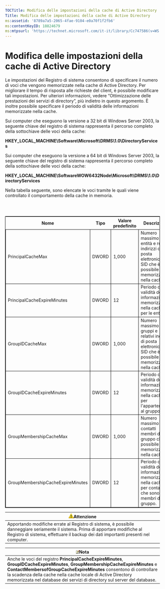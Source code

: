 ```yaml
---
TOCTitle: Modifica delle impostazioni della cache di Active Directory
Title: Modifica delle impostazioni della cache di Active Directory
ms:assetid: '8789a7a5-2065-4fae-9104-e0a70f1f2fb6'
ms:contentKeyID: 18824679
ms:mtpsurl: 'https://technet.microsoft.com/it-it/library/Cc747586(v=WS.10)'
---
```


Modifica delle impostazioni della cache di Active Directory
===========================================================

Le impostazioni del Registro di sistema consentono di specificare il numero di voci che vengono memorizzate nella cache di Active Directory. Per migliorare il tempo di risposta alle richieste del client, è possibile modificare tali impostazioni. Per ulteriori informazioni, vedere “Ottimizzazione delle prestazioni dei servizi di directory”, più indietro in questo argomento. È inoltre possibile specificare il periodo di validità delle informazioni memorizzate nella cache.

Sui computer che eseguono la versione a 32 bit di Windows Server 2003, la seguente chiave del registro di sistema rappresenta il percorso completo della sottochiave delle voci della cache:

**HKEY\_LOCAL\_MACHINE\\Software\\Microsoft\\DRMS\\1.0\\DirectoryServices**

Sui computer che eseguono la versione a 64 bit di Windows Server 2003, la seguente chiave del registro di sistema rappresenta il percorso completo della sottochiave delle voci della cache:

**HKEY\_LOCAL\_MACHINE\\SoftwareWOW6432Node\\Microsoft\\DRMS\\1.0\\DirectoryServices**

Nella tabella seguente, sono elencate le voci tramite le quali viene controllato il comportamento della cache in memoria.

###  

 
<table style="border:1px solid black;">
<colgroup>
<col width="25%" />
<col width="25%" />
<col width="25%" />
<col width="25%" />
</colgroup>
<thead>
<tr class="header">
<th>Nome</th>
<th>Tipo</th>
<th>Valore predefinito</th>
<th>Descrizione</th>
</tr>
</thead>
<tbody>
<tr class="odd">
<td style="border:1px solid black;">PrincipalCacheMax</td>
<td style="border:1px solid black;">DWORD</td>
<td style="border:1px solid black;">1,000</td>
<td style="border:1px solid black;">Numero massimo di entità e relativi indirizzi di posta elettronica e SID che è possibile memorizzare nella cache.</td>
</tr>
<tr class="even">
<td style="border:1px solid black;">PrincipalCacheExpireMinutes</td>
<td style="border:1px solid black;">DWORD</td>
<td style="border:1px solid black;">12</td>
<td style="border:1px solid black;">Periodo di validità delle informazioni memorizzate nella cache per le entità.</td>
</tr>
<tr class="odd">
<td style="border:1px solid black;">GroupIDCacheMax</td>
<td style="border:1px solid black;">DWORD</td>
<td style="border:1px solid black;">1,000</td>
<td style="border:1px solid black;">Numero massimo di gruppi e relativi indirizzi di posta elettronica e SID che è possibile memorizzare nella cache.</td>
</tr>
<tr class="even">
<td style="border:1px solid black;">GroupIDCacheExpireMinutes</td>
<td style="border:1px solid black;">DWORD</td>
<td style="border:1px solid black;">12</td>
<td style="border:1px solid black;">Periodo di validità delle informazioni memorizzate nella cache per l'appartenenza al gruppo.</td>
</tr>
<tr class="odd">
<td style="border:1px solid black;">GroupMembershipCacheMax</td>
<td style="border:1px solid black;">DWORD</td>
<td style="border:1px solid black;">1,000</td>
<td style="border:1px solid black;">Numero massimo di contatti membri di un gruppo che è possibile memorizzare nella cache.</td>
</tr>
<tr class="even">
<td style="border:1px solid black;">GroupMembershipCacheExpireMinutes</td>
<td style="border:1px solid black;">DWORD</td>
<td style="border:1px solid black;">12</td>
<td style="border:1px solid black;">Periodo di validità delle informazioni memorizzate nella cache per contatti che sono membri di un gruppo.</td>
</tr>
</tbody>
</table>
  
| ![](images/Cc747586.Caution(WS.10).gif)Attenzione                                                                                                                                          |  
|-------------------------------------------------------------------------------------------------------------------------------------------------------------------------------------------------------------------------|  
| Apportando modifiche errate al Registro di sistema, è possibile danneggiare seriamente il sistema. Prima di apportare modifiche al Registro di sistema, effettuare il backup dei dati importanti presenti nel computer. |
  
| ![](images/Cc747586.note(WS.10).gif)Nota                                                                                                                                                                                                                                                                              |  
|----------------------------------------------------------------------------------------------------------------------------------------------------------------------------------------------------------------------------------------------------------------------------------------------------------------------------------------------------|  
| Anche le voci del registro **PrincipalCacheExpireMinutes**, **GroupIDCacheExpireMinutes**, **GroupMembershipCacheExpireMinutes** e **ContactMembersofGroupCacheExpireMinutes** consentono di controllare la scadenza della cache nella cache locale di Active Directory memorizzata nel database dei servizi di directory sul server del database. |
